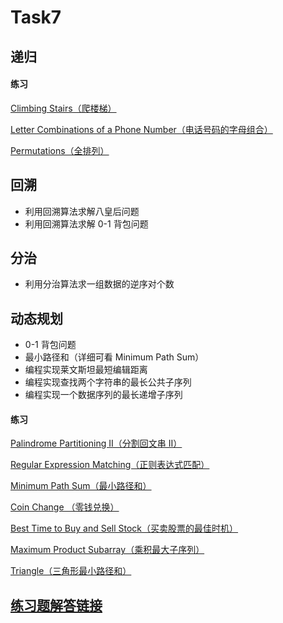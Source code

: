 # Task7

## 递归

#### 练习

[Climbing Stairs（爬楼梯）](https://leetcode-cn.com/problems/climbing-stairs/)

[Letter Combinations of a Phone Number（电话号码的字母组合）](https://leetcode-cn.com/problems/letter-combinations-of-a-phone-number/)

[Permutations（全排列）](https://leetcode-cn.com/problems/permutations/)



## 回溯

- 利用回溯算法求解八皇后问题
- 利用回溯算法求解 0-1 背包问题



## 分治

- 利用分治算法求一组数据的逆序对个数



## 动态规划

- 0-1 背包问题
- 最小路径和（详细可看 Minimum Path Sum）
- 编程实现莱文斯坦最短编辑距离
- 编程实现查找两个字符串的最长公共子序列
- 编程实现一个数据序列的最长递增子序列



#### 练习

[Palindrome Partitioning II（分割回文串 II）](https://leetcode-cn.com/problems/palindrome-partitioning-ii/)

[Regular Expression Matching（正则表达式匹配）](中文版：https://leetcode-cn.com/problems/regular-expression-matching/)

[Minimum Path Sum（最小路径和）](中文版：https://leetcode-cn.com/problems/minimum-path-sum/)

[Coin Change （零钱兑换）](中文版：https://leetcode-cn.com/problems/coin-change/)

[Best Time to Buy and Sell Stock（买卖股票的最佳时机）](中文版：https://leetcode-cn.com/problems/best-time-to-buy-and-sell-stock/)

[Maximum Product Subarray（乘积最大子序列）](中文版：https://leetcode-cn.com/problems/maximum-product-subarray/)

[Triangle（三角形最小路径和）](中文版：https://leetcode-cn.com/problems/triangle/)



## [练习题解答链接](https://github.com/SkyeLan/DataWhaleCoding/tree/master/Leetcode)

